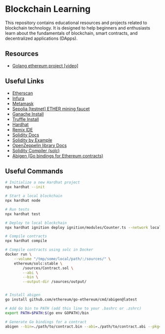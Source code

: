 # Blockchain Learning

This repository contains educational resources and projects related to blockchain technology. It is designed to help beginners and enthusiasts learn about the fundamentals of blockchain, smart contracts, and decentralized applications (DApps).

## Resources

- [Golang ethereum project [video]](https://www.youtube.com/playlist?list=PLay9kDOVd_x7hbhssw4pTKZHzzc6OG0e_)

## Useful Links

- [Etherscan](https://etherscan.io/)
- [Infura](https://www.infura.io/)
- [Metamask](https://metamask.io/en-GB)
- [Sepolia [testnet] ETHER mining faucet](https://sepolia-faucet.pk910.de/)
- [Ganache Install](https://archive.trufflesuite.com/ganache/)
- [Truffle Install](https://archive.trufflesuite.com/docs/truffle/how-to/install/)
- [Hardhat](https://hardhat.org/getting-started/)
- [Remix IDE](https://remix.ethereum.org/)
- [Solidity Docs](https://docs.soliditylang.org/en/v0.8.30/)
- [Solidity by Example](https://solidity-by-example.org/)
- [OpenZeppelin library Docs](https://docs.openzeppelin.com/contracts/5.x/)
- [Solidity Compiler (solc)](https://docs.soliditylang.org/en/latest/installing-solidity.html#docker)
- [Abigen (Go bindings for Ethereum contracts)](https://geth.ethereum.org/docs/tools/abigen)

## Useful Commands

```bash
# Initialize a new Hardhat project
npx hardhat --init

# Start a local blockchain
npx hardhat node

# Run tests
npx hardhat test

# Deploy to local blockchain
npx hardhat ignition deploy ignition/modules/Counter.ts --network localhost

# Compile contracts
npx hardhat compile

# Compile contracts using solc in Docker
docker run \
    --volume "/tmp/some/local/path/:/sources/" \
    ethereum/solc:stable \
        /sources/Contract.sol \
        --abi \
        --bin \
        --output-dir /sources/output/


# Install abigen
go install github.com/ethereum/go-ethereum/cmd/abigen@latest

# Add Go bin to PATH (add this line to your .bashrc or .zshrc)
export PATH=$PATH:$(go env GOPATH)/bin

# Generate Go bindings for a contract
abigen --bin=./path/to/contract.bin --abi=./path/to/contract.abi --pkg=packageName --out=./path/to/output.go
```
